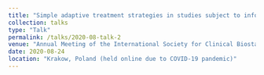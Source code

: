 ```yaml
---
title: "Simple adaptive treatment strategies in studies subject to informative monitoring times"
collection: talks
type: "Talk"
permalink: /talks/2020-08-talk-2
venue: "Annual Meeting of the International Society for Clinical Biostatistics"
date: 2020-08-24
location: "Krakow, Poland (held online due to COVID-19 pandemic)"
---
```


<!-- [More information here](http://example2.com) >

 

